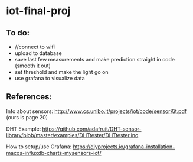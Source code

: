 # iot-final-proj

## To do:
- //connect to wifi
- upload to database
- save last few measurements and make prediction straight in code (smooth it out)
- set threshold and make the light go on
- use grafana to visualize data

## References:

Info about sensors: http://www.cs.unibo.it/projects/iot/code/sensorKit.pdf (ours is page 20)

DHT Example: https://github.com/adafruit/DHT-sensor-library/blob/master/examples/DHTtester/DHTtester.ino

How to setup/use Grafana: https://diyprojects.io/grafana-installation-macos-influxdb-charts-mysensors-iot/


